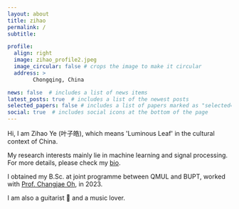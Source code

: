 ```yaml
---
layout: about
title: zihao
permalink: /
subtitle: 

profile:
  align: right
  image: zihao_profile2.jpeg
  image_circular: false # crops the image to make it circular
  address: > 
        Chongqing, China

news: false  # includes a list of news items
latest_posts: true  # includes a list of the newest posts
selected_papers: false # includes a list of papers marked as "selected={true}"
social: true  # includes social icons at the bottom of the page
---
```


Hi, I am Zihao Ye (叶子皓), which means 'Luminous Leaf' in the cultural context of China.

My research interests mainly lie in machine learning and signal processing. For more details, please check my [bio](/cv/).

I obtained my B.Sc. at joint programme between QMUL and BUPT, worked with [Prof. Changjae Oh](http://eecs.qmul.ac.uk/~coh/index.html), in 2023.

I am also a guitarist 🎸 and a music lover.